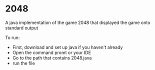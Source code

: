 # 2048
A java implementation of the game 2048 that displayed the game onto standard output

To run: 
- First, download and set up java if you haven't already
- Open the command promt or your IDE
- Go to the path that contains 2048.java
- run the file
